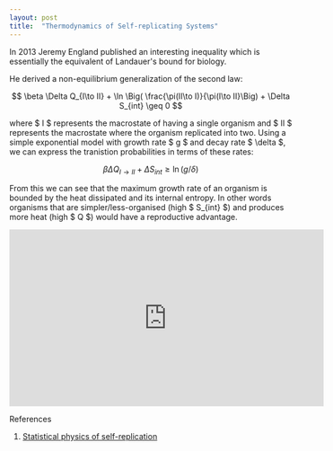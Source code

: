 ```yaml
---
layout: post
title:  "Thermodynamics of Self-replicating Systems"
---
```

In 2013 Jeremy England published an interesting inequality which is essentially the equivalent of Landauer's bound for biology.

He derived a non-equilibrium generalization of the second law:

$$ \beta \Delta Q_{I\to II} + \ln \Big( \frac{\pi(II\to I)}{\pi(I\to II}\Big) + \Delta S_{int} \geq 0 $$

where $ I $ represents the macrostate of having a single organism and $ II $ represents the macrostate where the organism replicated into two. Using a simple exponential model with growth rate $ g $ and decay rate $ \delta $, we can express the tranistion probabilities in terms of these rates:

$$ \beta \Delta Q_{I\to II} + \Delta S_{int} \geq \ln(g/\delta) $$

From this we can see that the maximum growth rate of an organism is bounded by the heat dissipated and its internal entropy. In other words organisms that are simpler/less-organised (high $ S_{int} $) and produces more heat (high $ Q $) would have a reproductive advantage.


<iframe width="560" height="315" src="https://www.youtube.com/embed/10cVVHKCRWw" frameborder="0" allow="accelerometer; autoplay; encrypted-media; gyroscope; picture-in-picture" allowfullscreen></iframe>

References
1. [Statistical physics of self-replication](http://www.englandlab.com/uploads/7/8/0/3/7803054/2013jcpsrep.pdf)
